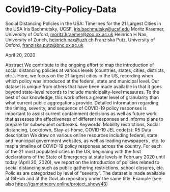 # Covid19-City-Policy-Data

Social Distancing Policies in the USA: Timelines for the 21 Largest Cities in the USA
Iris Bachmutsky, UCSF, iris.bachmutsky@ucsf.edu
Moritz Kraemer, University of Oxford, moritz.kraemer@zoo.ox.ac.uk
Heinrich H Nax, University of Zurich, heinrich.nax@uzh.ch
Franziska Putz, University of Oxford, franziska.putz@bnc.ox.ac.uk

April 20, 2020

Abstract
We contribute to the ongoing effort to map the introduction of social distancing policies at various levels (countries, states, cities, districts, etc.). Here, we focus on the 21 largest cities in the US, recording when which policy was introduced at the federal, state and municipal level. Our dataset is unique from others that have been made available in that it goes beyond state-level records to include municipality-level measures. To the best of our knowledge, this work offers a greater level of granularity than what current public aggregations provide. Detailed information regarding the timing, severity, and sequence of COVID-19 policy responses is important to assist current containment decisions as well as future work that assesses the effectiveness of different responses and informs plans to prepare for subsequent outbreaks.
Keywords: 	Mobility restrictions, Social distancing, Lockdown, Stay-at-home, COVID-19
JEL code(s):	R5
Data description
We draw on various online resources including federal, state and municipal government websites, as well as leading newspapers , etc. to map a timeline of COVID-19 policy responses across the country. For each of the 21 most populated cities in the US, beginning with the first declarations of the State of Emergency at state levels in February 2020 until today (April 20, 2020), we report on the introduction of policies related to social distancing such as public gathering restrictions, school closures, etc. Policies are categorized by level of “severity”. The dataset is made available at GitHub and at the GovLab repository under the same title.
 Example (see also https://gametheory.online/project_show/43)
